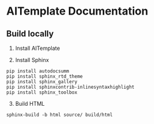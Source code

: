 # AITemplate Documentation


## Build locally

1. Install AITemplate

2. Install Sphinx
```
pip install autodocsumm
pip install sphinx_rtd_theme
pip install sphinx_gallery
pip install sphinxcontrib-inlinesyntaxhighlight
pip install sphinx_toolbox
```

3. Build HTML
```
sphinx-build -b html source/ build/html
```
